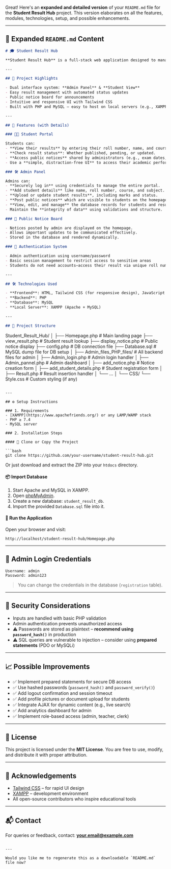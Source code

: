 Great! Here's an **expanded and detailed version** of your `README.md` file for the **Student Result Hub** project. This version elaborates on all the features, modules, technologies, setup, and possible enhancements.

---

## 📄 Expanded `README.md` Content

```markdown
# 🎓 Student Result Hub

**Student Result Hub** is a full-stack web application designed to manage and display academic results for students in an organized and secure manner. The platform offers a clean interface for both administrators and students, allowing streamlined management of academic records, notices, and result publishing.

---

## 🌟 Project Highlights

- Dual interface system: **Admin Panel** & **Student View**
- Easy result management with automated status updates
- Public notice board for announcements
- Intuitive and responsive UI with Tailwind CSS
- Built with PHP and MySQL — easy to host on local servers (e.g., XAMPP)

---

## 🚀 Features (with Details)

### 🧑‍🎓 Student Portal

Students can:
- **View their results** by entering their roll number, name, and course.
- **Check result status**: Whether published, pending, or updated.
- **Access public notices** shared by administrators (e.g., exam dates, holidays).
- Use a **simple, distraction-free UI** to access their academic performance.

### 🛠️ Admin Panel

Admins can:
- **Securely log in** using credentials to manage the entire portal.
- **Add student details** like name, roll number, course, and subject.
- **Upload or update student results**, including marks and status.
- **Post public notices** which are visible to students on the homepage.
- **View, edit, and manage** the database records for students and results.
- Maintain the **integrity of data** using validations and structure.

### 📢 Public Notice Board

- Notices posted by admin are displayed on the homepage.
- Allows important updates to be communicated effectively.
- Stored in the database and rendered dynamically.

### 🔐 Authentication System

- Admin authentication using username/password
- Basic session management to restrict access to sensitive areas
- Students do not need accounts—access their result via unique roll number

---

## 🛠️ Technologies Used

- **Frontend**: HTML, Tailwind CSS (for responsive design), JavaScript
- **Backend**: PHP
- **Database**: MySQL
- **Local Server**: XAMPP (Apache + MySQL)

---

## 📂 Project Structure

```

Student\_Result\_Hub/
│
├── Homepage.php                  # Main landing page
├── view\_result.php              # Student result lookup
├── display\_notice.php           # Public notice display
├── config.php                   # DB connection file
├── Database.sql                 # MySQL dump file for DB setup
│
├── Admin\_files\_PHP\_files/       # All backend files for admin
│   ├── Admin\_login.php          # Admin login handler
│   ├── Admin\_pannel.php         # Admin dashboard
│   ├── add\_notice.php           # Notice creation form
│   ├── add\_student\_details.php  # Student registration form
│   ├── Result.php               # Result insertion handler
│   └── ...
│
└── CSS/
└── Style.css                # Custom styling (if any)

````

---

## ⚙️ Setup Instructions

### 1. Requirements
- [XAMPP](https://www.apachefriends.org/) or any LAMP/WAMP stack
- PHP ≥ 7.4
- MySQL server

### 2. Installation Steps

#### 🔁 Clone or Copy the Project

```bash
git clone https://github.com/your-username/student-result-hub.git
````

Or just download and extract the ZIP into your `htdocs` directory.

#### 📦 Import Database

1. Start Apache and MySQL in XAMPP.
2. Open [phpMyAdmin](http://localhost/phpmyadmin).
3. Create a new database: `student_result_db`.
4. Import the provided `Database.sql` file into it.

#### 🚀 Run the Application

Open your browser and visit:

```
http://localhost/student-result-hub/Homepage.php
```

---

## 🧪 Admin Login Credentials

```text
Username: admin
Password: admin123
```

> You can change the credentials in the database (`registration` table).

---

## 🔐 Security Considerations

* Inputs are handled with basic PHP validation
* Admin authentication prevents unauthorized access
* ⚠️ Passwords are stored as plaintext – **recommend using `password_hash()`** in production
* ⚠️ SQL queries are vulnerable to injection – consider using **prepared statements** (PDO or MySQLi)

---

## 📈 Possible Improvements

* ✅ Implement prepared statements for secure DB access
* ✅ Use hashed passwords (`password_hash()` and `password_verify()`)
* ✅ Add logout confirmation and session timeout
* ✅ Add profile pictures or document upload for students
* ✅ Integrate AJAX for dynamic content (e.g., live search)
* ✅ Add analytics dashboard for admin
* ✅ Implement role-based access (admin, teacher, clerk)

---

## 📃 License

This project is licensed under the **MIT License**. You are free to use, modify, and distribute it with proper attribution.

---

## 🙌 Acknowledgements

* [Tailwind CSS](https://tailwindcss.com/) – for rapid UI design
* [XAMPP](https://www.apachefriends.org/) – development environment
* All open-source contributors who inspire educational tools

---

## 📬 Contact

For queries or feedback, contact: **[your.email@example.com](mailto:your.email@example.com)**

```

---

Would you like me to regenerate this as a downloadable `README.md` file now?
```
